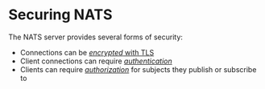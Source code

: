# Securing NATS

The NATS server provides several forms of security:

* Connections can be [_encrypted_ with TLS](tls.md)
* Client connections can require [_authentication_](auth_intro/)
* Clients can require [_authorization_](authorization.md) for subjects they publish or subscribe to

